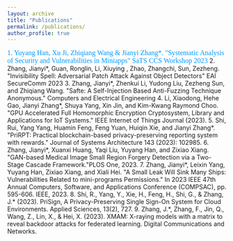 ```yaml
---
layout: archive
title: "Publications"
permalink: /publications/
author_profile: true
---
```



<span style="font-family: 'academicons.ttf'; font-size: 16px; color: #0099FF;">1. Yuyang Han, Xu Ji, Zhiqiang Wang & Jianyi Zhang*. "Systematic Analysis of Security and Vulnerabilities in Miniapps" SaTS CCS Workshop 2023</span>
2. Zhang, Jianyi*, Guan, Ronglin, Li, Xiuying , Zhao, Zhangchi, Sun, Zezheng. "Invisibility Spell: Adversarial Patch Attack Against Object Detectors" EAI SecureComm 2023
3. Zhang, Jianyi*, Zhenkui Li, Yudong Liu, Zezheng Sun, and Zhiqiang Wang. "Safte: A Self-Injection Based Anti-Fuzzing Technique Anonymous." Computers and Electrical Engineering
4. Li, Xiaodong, Hehe Gao, Jianyi Zhang*, Shuya Yang, Xin Jin, and Kim-Kwang Raymond Choo. "GPU Accelerated Full Homomorphic Encryption Cryptosystem, Library and Applications for IoT Systems." IEEE Internet of Things Journal (2023).
5. Shi, Rui, Yang Yang, Huamin Feng, Feng Yuan, Huiqin Xie, and Jianyi Zhang*. "PriRPT: Practical blockchain-based privacy-preserving reporting system with rewards." Journal of Systems Architecture 143 (2023): 102985.
6. Zhang, Jianyi*, Xuanxi Huang, Yaqi Liu, Yuyang Han, and Zixiao Xiang. "GAN-based Medical Image Small Region Forgery Detection via a Two-Stage Cascade Framework."PLOS One, 2023.
7. Zhang, Jianyi*, Leixin Yang, Yuyang Han, Zixiao Xiang, and Xiali Hei. "A Small Leak Will Sink Many Ships: Vulnerabilities Related to mini-programs Permissions." In 2023 IEEE 47th Annual Computers, Software, and Applications Conference (COMPSAC), pp. 595-606. IEEE, 2023.
8. Shi, R., Yang, Y., Xie, H., Feng, H., Shi, G., & Zhang, J.* (2023). PriSign, A Privacy-Preserving Single Sign-On System for Cloud Environments. Applied Sciences, 13(2), 727.
9. Zhang, J.*, Zhang, F., Jin, Q., Wang, Z., Lin, X., & Hei, X. (2023). XMAM: X-raying models with a matrix to reveal backdoor attacks for federated learning. Digital Communications and Networks.









